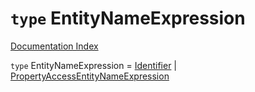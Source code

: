 # `type` EntityNameExpression

[Documentation Index](../README.md)

`type` EntityNameExpression = [Identifier](../private.interface.Identifier/README.md) | [PropertyAccessEntityNameExpression](../private.interface.PropertyAccessEntityNameExpression/README.md)